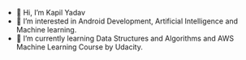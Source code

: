 - 👋 Hi, I’m Kapil Yadav
- 👀 I’m interested in Android Development, Artificial Intelligence and Machine learning.
- 🌱 I’m currently learning Data Structures and Algorithms and AWS Machine Learning Course by Udacity.



<!---
kapilyadav22/kapilyadav22 is a ✨ special ✨ repository because its `README.md` (this file) appears on your GitHub profile.
You can click the Preview link to take a look at your changes.
--->
